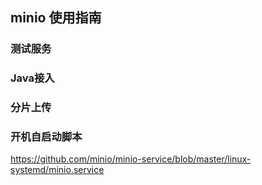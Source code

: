 

## minio 使用指南

### 测试服务

### Java接入

### 分片上传

### 开机自启动脚本

https://github.com/minio/minio-service/blob/master/linux-systemd/minio.service

